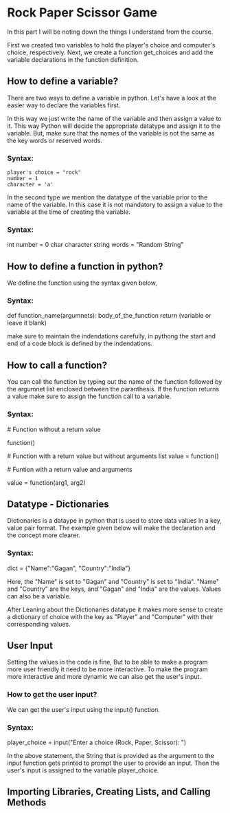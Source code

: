 # Rock Paper Scissor Game 

In this part I will be noting down the things I understand from the course. 

First we created two variables to hold the player's choice and computer's choice, respectively. Next, we create a function get_choices and add the variable declarations in the function definition.

## How to define a variable?

There are two ways to define a variable in python. Let's have a look at the easier way to declare the variables first.

In this way we just write the name of the variable and then assign a value to it. 
This way Python will decide the appropriate datatype and assign it to the variable. But, make sure that the names of the variable is not the same as the key words or reserved words.

### Syntax:
    player's choice = "rock"
    number = 1
    character = 'a'

In the second type we mention the datatype of the variable prior to the name of the variable. In this case it is not mandatory to assign a value to the variable at the time of creating the variable.

### Syntax:
int number = 0
char character
string words = "Random String"

## How to define a function in python?

We define the function using the syntax given below,

### Syntax:

def function_name(argumnets):
    body_of_the_function
    return (variable or leave it blank)

make sure to maintain the indendations carefully, in pythong the start and end of a code block is defined by the indendations. 

## How to call a function?
You can call the function by typing out the name of the function followed by the argumnet list enclosed between the paranthesis. If the function returns a value make sure to assign the function call to a variable.

### Syntax:
\# Function without a return value

function()

\# Function with a return value but without arguments list
value = function()

\# Funtion with a return value and arguments

value = function(arg1, arg2)

## Datatype - Dictionaries
Dictionaries is a dataype in python that is used to store data values in a key, value pair format. The example given below will make the declaration and the concept more clearer.

### Syntax:

dict = {"Name":"Gagan", "Country":"India"}

Here, the "Name" is set to "Gagan" and "Country" is set to "India". "Name" and "Country" are the keys, and "Gagan" and "India" are the values. Values can also be a variable. 

After Leaning about the Dictionaries datatype it makes more sense to create a dictionary of choice with the key as "Player" and "Computer" with their corresponding values.

## User Input
Setting the values in the code is fine, But to be able to make a program more user friendly it need to be more interactive. To make the program more interactive and more dynamic we can also get the user's input.

### How to get the user input?
We can get the user's input using the input() function.

### Syntax:

player_choice = input("Enter a choice (Rock, Paper, Scissor): ")

In the above statement, the String that is provided as the argument to the input function gets printed to prompt the user to provide an input. Then the user's input is assigned to the variable player_choice.

## Importing Libraries, Creating Lists, and Calling Methods